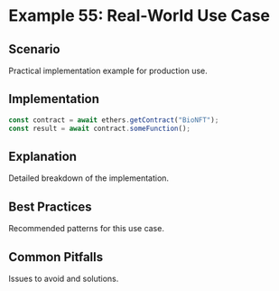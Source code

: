 # Example 55: Real-World Use Case

## Scenario
Practical implementation example for production use.

## Implementation
```javascript
const contract = await ethers.getContract("BioNFT");
const result = await contract.someFunction();
```

## Explanation
Detailed breakdown of the implementation.

## Best Practices
Recommended patterns for this use case.

## Common Pitfalls
Issues to avoid and solutions.
